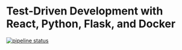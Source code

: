 # Test-Driven Development with React, Python, Flask, and Docker

[![pipeline status](https://gitlab.com/cloudnua-public/docker-flask-tdd-auth/badges/main/pipeline.svg)](https://gitlab.com/cloudnua-public/docker-flask-tdd-auth/commits/main)

